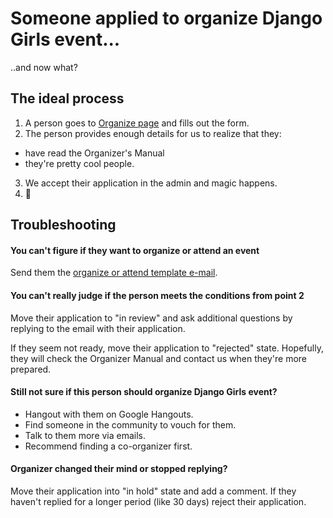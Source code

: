 # Someone applied to organize Django Girls event...

..and now what?

## The ideal process

1. A person goes to [Organize page](https://djangogirls.org/organize/) and fills out the form.
2. The person provides enough details for us to realize that they:
 - have read the Organizer's Manual
 - they're pretty cool people.
3. We accept their application in the admin and magic happens.
4. :tada:

## Troubleshooting

#### You can't figure if they want to organize or attend an event

Send them the [organize or attend template e-mail](emails/organize_or_attend.md).

#### You can't really judge if the person meets the conditions from point 2

Move their application to "in review" and ask additional questions by replying to
the email with their application.

If they seem not ready, move their application to "rejected" state. Hopefully, they will check the Organizer Manual and contact us when they're more prepared.

#### Still not sure if this person should organize Django Girls event?

- Hangout with them on Google Hangouts.
- Find someone in the community to vouch for them.
- Talk to them more via emails.
- Recommend finding a co-organizer first.

#### Organizer changed their mind or stopped replying?

Move their application into "in hold" state and add a comment. If they haven't replied for a longer period (like 30 days) reject their application.
